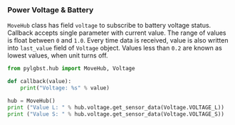 ### Power Voltage & Battery

`MoveHub` class has field `voltage` to subscribe to battery voltage status. Callback accepts single parameter with current value. The range of values is float between `0` and `1.0`. Every time data is received, value is also written into `last_value` field of `Voltage` object. Values less than `0.2` are known as lowest values, when unit turns off.

```python
from pylgbst.hub import MoveHub, Voltage

def callback(value):
    print("Voltage: %s" % value)

hub = MoveHub()
print ("Value L: " % hub.voltage.get_sensor_data(Voltage.VOLTAGE_L))
print ("Value S: " % hub.voltage.get_sensor_data(Voltage.VOLTAGE_S))
```
